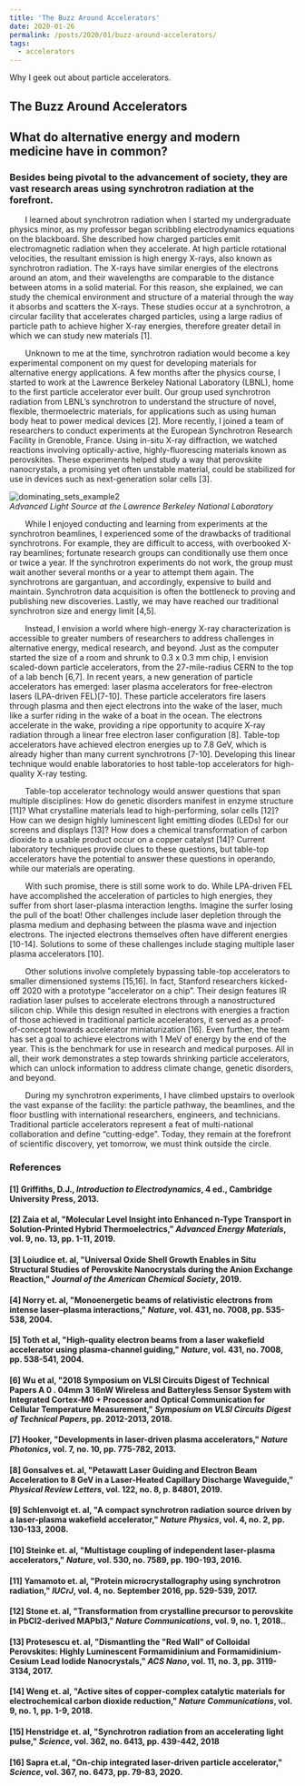 ```yaml
---
title: 'The Buzz Around Accelerators'
date: 2020-01-26
permalink: /posts/2020/01/buzz-around-accelerators/
tags:
  - accelerators
---
```


Why I geek out about particle accelerators.

The Buzz Around Accelerators
------
## What do alternative energy and modern medicine have in common?
### Besides being pivotal to the advancement of society, they are vast research areas using synchrotron radiation at the forefront.

&nbsp;&nbsp;&nbsp;&nbsp;&nbsp;&nbsp; I learned about synchrotron radiation when I started my undergraduate physics minor, as my professor began scribbling electrodynamics equations on the blackboard.  She described how charged particles emit electromagnetic radiation when they accelerate. At high particle rotational velocities, the resultant emission is high energy X-rays, also known as synchrotron radiation. The X-rays have similar energies of the electrons around an atom, and their wavelengths are comparable to the distance between atoms in a solid material. For this reason, she explained, we can study the chemical environment and structure of a material through the way it absorbs and scatters the X-rays. These studies occur at a synchrotron, a circular facility that accelerates  charged particles, using a large radius of particle path to achieve higher X-ray energies, therefore greater detail in which we can study new materials [1].

&nbsp;&nbsp;&nbsp;&nbsp;&nbsp;&nbsp; Unknown to me at the time, synchrotron radiation would become a key experimental component on my quest for developing materials for alternative energy applications. A few months after the physics course, I started to work at the Lawrence Berkeley National Laboratory (LBNL), home to the first particle accelerator ever built. Our group used synchrotron radiation from LBNL’s synchrotron to understand the structure of novel, flexible, thermoelectric materials, for applications such as using human body heat to power medical devices [2]. More recently, I joined a team of researchers to conduct experiments at the European Synchrotron Research Facility in Grenoble, France. Using in-situ X-ray diffraction, we watched reactions involving optically-active, highly-fluorescing materials known as perovskites. These experiments helped study a way that perovskite nanocrystals, a promising yet often unstable material, could be stabilized for use in devices such as next-generation solar cells [3].

<p>
 <img src="https://github.com/valerieniemann/valerieniemann.github.io/blob/master/images/val_ALS.jpg" alt="dominating_sets_example2"/>
    <br>
    <em> Advanced Light Source at the Lawrence Berkeley National Laboratory</em>
</p>

&nbsp;&nbsp;&nbsp;&nbsp;&nbsp;&nbsp; While I enjoyed conducting and learning from experiments at the synchrotron beamlines, I experienced some of the drawbacks of traditional synchrotrons. For example, they are difficult to access, with overbooked X-ray beamlines; fortunate research groups can conditionally use them once or twice a year. If the synchrotron experiments do not work, the group must wait another several months or a year to attempt them again. The synchrotrons are gargantuan, and accordingly, expensive to build and maintain. Synchrotron data acquisition is often the bottleneck to proving and publishing new discoveries. Lastly, we may have reached our traditional synchrotron size and energy limit [4,5].

&nbsp;&nbsp;&nbsp;&nbsp;&nbsp;&nbsp; Instead, I envision a world where high-energy X-ray characterization is accessible to greater numbers of researchers to address challenges in alternative energy, medical research, and beyond. Just as the computer started the size of a room and shrunk to 0.3 x 0.3 mm chip, I envision scaled-down particle accelerators, from the 27-mile-radius CERN to the top of a lab bench [6,7]. In recent years, a new generation of particle accelerators has emerged: laser plasma accelerators for free-electron lasers (LPA-driven FEL)[7-10]. These particle accelerators fire lasers through plasma and then eject electrons into the wake of the laser, much like a surfer riding in the wake of a boat in the ocean. The electrons accelerate in the wake, providing a ripe opportunity to acquire X-ray radiation through a linear free electron laser configuration [8]. Table-top accelerators have achieved electron energies up to 7.8 GeV, which is already higher than many current synchrotrons [7-10]. Developing this linear technique would enable laboratories to host table-top accelerators for high-quality X-ray testing.


&nbsp;&nbsp;&nbsp;&nbsp;&nbsp;&nbsp; Table-top accelerator technology would answer questions that span multiple disciplines: How do genetic disorders manifest in enzyme structure [11]? What crystalline materials lead to high-performing, solar cells [12]? How can we design highly luminescent light emitting diodes (LEDs) for our screens and displays [13]? How does a chemical transformation of carbon dioxide to a usable product occur on a copper catalyst [14]? Current laboratory techniques provide clues to these questions, but table-top accelerators have the potential to answer these questions in operando, while our materials are operating. 

&nbsp;&nbsp;&nbsp;&nbsp;&nbsp;&nbsp; With such promise, there is still some work to do. While LPA-driven FEL have accomplished the acceleration of particles to high energies, they suffer from short laser-plasma interaction lengths. Imagine the surfer losing the pull of the boat! Other challenges include laser depletion through the plasma medium and dephasing between the plasma wave and injection electrons. The injected electrons themselves often have different energies [10-14]. Solutions to some of these challenges include staging multiple laser plasma accelerators [10].  

&nbsp;&nbsp;&nbsp;&nbsp;&nbsp;&nbsp; Other solutions involve completely bypassing table-top accelerators to smaller dimensioned systems [15,16]. In fact, Stanford researchers kicked-off 2020 with a prototype “accelerator on a chip”. Their design features IR radiation laser pulses to accelerate electrons through a nanostructured silicon chip. While this design resulted in electrons with energies a fraction of those achieved in traditional particle accelerators, it served as a proof-of-concept towards accelerator miniaturization [16]. Even further, the team has set a goal to achieve electrons with 1 MeV of energy by the end of the year. This is the benchmark for use in research and medical purposes. All in all, their work demonstrates a step towards shrinking particle accelerators, which can unlock information to address climate change, genetic disorders, and beyond. 

&nbsp;&nbsp;&nbsp;&nbsp;&nbsp;&nbsp; During my synchrotron experiments, I have climbed upstairs to overlook the vast expanse of the facility: the particle pathway, the beamlines, and the floor bustling with international researchers, engineers, and technicians. Traditional particle accelerators represent a feat of multi-national collaboration and define “cutting-edge”. Today, they remain at the forefront of scientific discovery, yet tomorrow, we must think outside the circle. 

### References

#### [1] 	Griffiths, D.J., *Introduction to Electrodynamics*, 4 ed., Cambridge University Press, 2013. 
#### [2] 	 Zaia et al, "Molecular Level Insight into Enhanced n-Type Transport in Solution-Printed Hybrid Thermoelectrics," *Advanced Energy Materials*, vol. 9, no. 13, pp. 1-11, 2019.
#### [3] 	Loiudice et. al, "Universal Oxide Shell Growth Enables in Situ Structural Studies of Perovskite Nanocrystals during the Anion Exchange Reaction," *Journal of the American Chemical Society*, 2019.
#### [4] 	Norry et. al, "Monoenergetic beams of relativistic electrons from intense laser–plasma interactions," *Nature*, vol. 431, no. 7008, pp. 535-538, 2004. 
#### [5] 	Toth et al, "High-quality electron beams from a laser wakefield accelerator using plasma-channel guiding," *Nature*, vol. 431, no. 7008, pp. 538-541, 2004.
#### [6] 	Wu et al, "2018 Symposium on VLSI Circuits Digest of Technical Papers A 0 . 04mm 3 16nW Wireless and Batteryless Sensor System with Integrated Cortex-M0 + Processor and Optical Communication for Cellular Temperature Measurement," *Symposium on VLSI Circuits Digest of Technical Papers*, pp. 2012-2013, 2018. 
#### [7] 	Hooker, "Developments in laser-driven plasma accelerators," *Nature Photonics*, vol. 7, no. 10, pp. 775-782, 2013.
#### [8] 	Gonsalves et. al, "Petawatt Laser Guiding and Electron Beam Acceleration to 8 GeV in a Laser-Heated Capillary Discharge Waveguide," *Physical Review Letters*, vol. 122, no. 8, p. 84801, 2019. 
#### [9] 	Schlenvoigt et. al, "A compact synchrotron radiation source driven by a laser-plasma wakefield accelerator," *Nature Physics*, vol. 4, no. 2, pp. 130-133, 2008. 
#### [10] 	Steinke et. al, "Multistage coupling of independent laser-plasma accelerators," *Nature*, vol. 530, no. 7589, pp. 190-193, 2016. 
#### [11] 	Yamamoto et. al, "Protein microcrystallography using synchrotron radiation," *IUCrJ*, vol. 4, no. September 2016, pp. 529-539, 2017. 
#### [12] 	Stone et. al, "Transformation from crystalline precursor to perovskite in PbCl2-derived MAPbI3," *Nature Communications*, vol. 9, no. 1, 2018.. 
#### [13] 	Protesescu et. al, "Dismantling the "Red Wall" of Colloidal Perovskites: Highly Luminescent Formamidinium and Formamidinium-Cesium Lead Iodide Nanocrystals," *ACS Nano*, vol. 11, no. 3, pp. 3119-3134, 2017.  
#### [14] 	Weng et. al, "Active sites of copper-complex catalytic materials for electrochemical carbon dioxide reduction," *Nature Communications*, vol. 9, no. 1, pp. 1-9, 2018. 
#### [15] 	Henstridge et. al, "Synchrotron radiation from an accelerating light pulse," *Science*, vol. 362, no. 6413, pp. 439-442, 2018
#### [16] 	Sapra et.al, "On-chip integrated laser-driven particle accelerator," *Science*, vol. 367, no. 6473, pp. 79-83, 2020.

